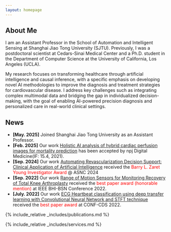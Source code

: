```yaml
---
layout: homepage
---
```


## About Me

I am an Assistant Professor in the School of Automation and Intelligent Sensing at Shanghai Jiao Tong University (SJTU). Previously, I was a postdoctoral scientist at Cedars-Sinai Medical Center and a Ph.D. student in the Department of Computer Science at the University of California, Los Angeles (UCLA).

My research focuses on transforming healthcare through artificial intelligence and causal inference, with a specific emphasis on developing novel AI methodologies to improve the diagnosis and treatment strategies for cardiovascular disease. I address key challenges such as integrating complex multimodal data and bridging the gap in individualized decision-making, with the goal of enabling AI-powered precision diagnosis and personalized care in real-world clinical settings.

## News

- **[May. 2025]** Joined Shanghai Jiao Tong University as an Assistant Professor.
- **[Feb. 2025]** Our work [Holistic AI analysis of hybrid cardiac perfusion images for mortality prediction](https://www.medrxiv.org/content/10.1101/2024.04.23.24305735v1.supplementary-material) has been accepted by npj Digital Medicine(IF: 15.4, 2021).
- **[Sep. 2024]** Our work [Automating Revascularization Decision Support: Clinical Application of Artificial Intelligence](https://www.journalofnuclearcardiology.org/article/S1071-3581(24)00677-9/fulltext) received the <span style="color:red">Barry L. Zaret Young Investigator Award</span> @ ASNC 2024
- **[Sep. 2022]** Our work [Range of Motion Sensors for Monitoring Recovery of Total Knee Arthroplasty](https://ieeexplore.ieee.org/abstract/document/9928500/) received the <span style="color:red">best paper award (honorable mention)</span> at IEEE BHI-BSN Conference 2022.
- **[July. 2022]** Our work [ECG Heartbeat classification using deep transfer learning with Convolutional Neural Network and STFT technique](https://arxiv.org/pdf/2206.14200) received the <span style="color:red">best paper award</span> at CONF-CDS 2022.

{% include_relative _includes/publications.md %}

{% include_relative _includes/services.md %}
